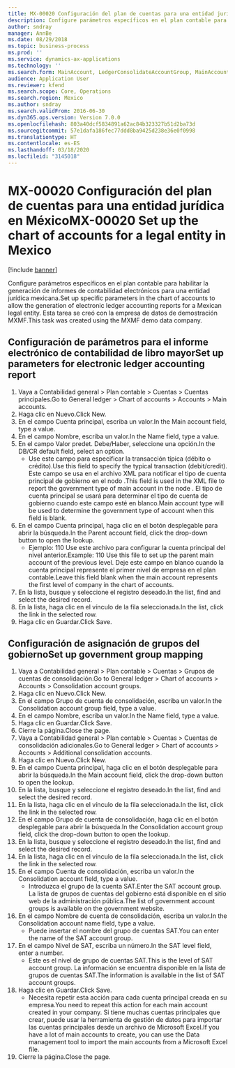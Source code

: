 ```yaml
---
title: MX-00020 Configuración del plan de cuentas para una entidad jurídica en México
description: Configure parámetros específicos en el plan contable para habilitar la generación de informes de contabilidad electrónicos para una entidad jurídica mexicana.
author: sndray
manager: AnnBe
ms.date: 08/29/2018
ms.topic: business-process
ms.prod: ''
ms.service: dynamics-ax-applications
ms.technology: ''
ms.search.form: MainAccount, LedgerConsolidateAccountGroup, MainAccountConsolidateAccount
audience: Application User
ms.reviewer: kfend
ms.search.scope: Core, Operations
ms.search.region: Mexico
ms.author: sndray
ms.search.validFrom: 2016-06-30
ms.dyn365.ops.version: Version 7.0.0
ms.openlocfilehash: 803a40dcf5834891a62ac84b323327b51d2ba73d
ms.sourcegitcommit: 57e1dafa186fec77ddd8ba9425d238e36e0f0998
ms.translationtype: HT
ms.contentlocale: es-ES
ms.lasthandoff: 03/18/2020
ms.locfileid: "3145018"
---
```

# <a name="mx-00020-set-up-the-chart-of-accounts-for-a-legal-entity-in-mexico"></a><span data-ttu-id="25540-103">MX-00020 Configuración del plan de cuentas para una entidad jurídica en México</span><span class="sxs-lookup"><span data-stu-id="25540-103">MX-00020 Set up the chart of accounts for a legal entity in Mexico</span></span>

[!include [banner](../../includes/banner.md)]

<span data-ttu-id="25540-104">Configure parámetros específicos en el plan contable para habilitar la generación de informes de contabilidad electrónicos para una entidad jurídica mexicana.</span><span class="sxs-lookup"><span data-stu-id="25540-104">Set up specific parameters in the chart of accounts to allow the generation of electronic ledger accounting reports for a Mexican legal entity.</span></span> <span data-ttu-id="25540-105">Esta tarea se creó con la empresa de datos de demostración MXMF.</span><span class="sxs-lookup"><span data-stu-id="25540-105">This task was created using the MXMF demo data company.</span></span>


## <a name="set-up-parameters-for-electronic-ledger-accounting-report"></a><span data-ttu-id="25540-106">Configuración de parámetros para el informe electrónico de contabilidad de libro mayor</span><span class="sxs-lookup"><span data-stu-id="25540-106">Set up parameters for electronic ledger accounting report</span></span>
1. <span data-ttu-id="25540-107">Vaya a Contabilidad general > Plan contable > Cuentas > Cuentas principales.</span><span class="sxs-lookup"><span data-stu-id="25540-107">Go to General ledger > Chart of accounts > Accounts > Main accounts.</span></span>
2. <span data-ttu-id="25540-108">Haga clic en Nuevo.</span><span class="sxs-lookup"><span data-stu-id="25540-108">Click New.</span></span>
3. <span data-ttu-id="25540-109">En el campo Cuenta principal, escriba un valor.</span><span class="sxs-lookup"><span data-stu-id="25540-109">In the Main account field, type a value.</span></span>
4. <span data-ttu-id="25540-110">En el campo Nombre, escriba un valor.</span><span class="sxs-lookup"><span data-stu-id="25540-110">In the Name field, type a value.</span></span>
5. <span data-ttu-id="25540-111">En el campo Valor predet. Debe/Haber, seleccione una opción.</span><span class="sxs-lookup"><span data-stu-id="25540-111">In the DB/CR default field, select an option.</span></span>
    * <span data-ttu-id="25540-112">Use este campo para especificar la transacción típica (débito o crédito).</span><span class="sxs-lookup"><span data-stu-id="25540-112">Use this field to specify the typical transaction (debit/credit).</span></span> <span data-ttu-id="25540-113">Este campo se usa en el archivo XML para notificar el tipo de cuenta principal de gobierno en el nodo <Natur>.</span><span class="sxs-lookup"><span data-stu-id="25540-113">This field is used in the XML file to report the government type of main account in the node <Natur>.</span></span>  <span data-ttu-id="25540-114">El tipo de cuenta principal se usará para determinar el tipo de cuenta de gobierno cuando este campo esté en blanco.</span><span class="sxs-lookup"><span data-stu-id="25540-114">Main account type will be used to determine the government type of account when this field is blank.</span></span>  
6. <span data-ttu-id="25540-115">En el campo Cuenta principal, haga clic en el botón desplegable para abrir la búsqueda.</span><span class="sxs-lookup"><span data-stu-id="25540-115">In the Parent account field, click the drop-down button to open the lookup.</span></span>
    * <span data-ttu-id="25540-116">Ejemplo: 110 Use este archivo para configurar la cuenta principal del nivel anterior.</span><span class="sxs-lookup"><span data-stu-id="25540-116">Example: 110  Use this file to set up the parent main account of the previous level.</span></span>     <span data-ttu-id="25540-117">Deje este campo en blanco cuando la cuenta principal represente el primer nivel de empresa en el plan contable.</span><span class="sxs-lookup"><span data-stu-id="25540-117">Leave this field blank when the main account represents the first level of company in the chart of accounts.</span></span>    
7. <span data-ttu-id="25540-118">En la lista, busque y seleccione el registro deseado.</span><span class="sxs-lookup"><span data-stu-id="25540-118">In the list, find and select the desired record.</span></span>
8. <span data-ttu-id="25540-119">En la lista, haga clic en el vínculo de la fila seleccionada.</span><span class="sxs-lookup"><span data-stu-id="25540-119">In the list, click the link in the selected row.</span></span>
9. <span data-ttu-id="25540-120">Haga clic en Guardar.</span><span class="sxs-lookup"><span data-stu-id="25540-120">Click Save.</span></span>

## <a name="set-up-government-group-mapping"></a><span data-ttu-id="25540-121">Configuración de asignación de grupos del gobierno</span><span class="sxs-lookup"><span data-stu-id="25540-121">Set up government group mapping</span></span>
1. <span data-ttu-id="25540-122">Vaya a Contabilidad general > Plan contable > Cuentas > Grupos de cuentas de consolidación.</span><span class="sxs-lookup"><span data-stu-id="25540-122">Go to General ledger > Chart of accounts > Accounts > Consolidation account groups.</span></span>
2. <span data-ttu-id="25540-123">Haga clic en Nuevo.</span><span class="sxs-lookup"><span data-stu-id="25540-123">Click New.</span></span>
3. <span data-ttu-id="25540-124">En el campo Grupo de cuenta de consolidación, escriba un valor.</span><span class="sxs-lookup"><span data-stu-id="25540-124">In the Consolidation account group field, type a value.</span></span>
4. <span data-ttu-id="25540-125">En el campo Nombre, escriba un valor.</span><span class="sxs-lookup"><span data-stu-id="25540-125">In the Name field, type a value.</span></span>
5. <span data-ttu-id="25540-126">Haga clic en Guardar.</span><span class="sxs-lookup"><span data-stu-id="25540-126">Click Save.</span></span>
6. <span data-ttu-id="25540-127">Cierre la página.</span><span class="sxs-lookup"><span data-stu-id="25540-127">Close the page.</span></span>
7. <span data-ttu-id="25540-128">Vaya a Contabilidad general > Plan contable > Cuentas > Cuentas de consolidación adicionales.</span><span class="sxs-lookup"><span data-stu-id="25540-128">Go to General ledger > Chart of accounts > Accounts > Additional consolidation accounts.</span></span>
8. <span data-ttu-id="25540-129">Haga clic en Nuevo.</span><span class="sxs-lookup"><span data-stu-id="25540-129">Click New.</span></span>
9. <span data-ttu-id="25540-130">En el campo Cuenta principal, haga clic en el botón desplegable para abrir la búsqueda.</span><span class="sxs-lookup"><span data-stu-id="25540-130">In the Main account field, click the drop-down button to open the lookup.</span></span>
10. <span data-ttu-id="25540-131">En la lista, busque y seleccione el registro deseado.</span><span class="sxs-lookup"><span data-stu-id="25540-131">In the list, find and select the desired record.</span></span>
11. <span data-ttu-id="25540-132">En la lista, haga clic en el vínculo de la fila seleccionada.</span><span class="sxs-lookup"><span data-stu-id="25540-132">In the list, click the link in the selected row.</span></span>
12. <span data-ttu-id="25540-133">En el campo Grupo de cuenta de consolidación, haga clic en el botón desplegable para abrir la búsqueda.</span><span class="sxs-lookup"><span data-stu-id="25540-133">In the Consolidation account group field, click the drop-down button to open the lookup.</span></span>
13. <span data-ttu-id="25540-134">En la lista, busque y seleccione el registro deseado.</span><span class="sxs-lookup"><span data-stu-id="25540-134">In the list, find and select the desired record.</span></span>
14. <span data-ttu-id="25540-135">En la lista, haga clic en el vínculo de la fila seleccionada.</span><span class="sxs-lookup"><span data-stu-id="25540-135">In the list, click the link in the selected row.</span></span>
15. <span data-ttu-id="25540-136">En el campo Cuenta de consolidación, escriba un valor.</span><span class="sxs-lookup"><span data-stu-id="25540-136">In the Consolidation account field, type a value.</span></span>
    * <span data-ttu-id="25540-137">Introduzca el grupo de la cuenta SAT.</span><span class="sxs-lookup"><span data-stu-id="25540-137">Enter the SAT account group.</span></span> <span data-ttu-id="25540-138">La lista de grupos de cuentas del gobierno está disponible en el sitio web de la administración pública.</span><span class="sxs-lookup"><span data-stu-id="25540-138">The list of government account groups is available on the government website.</span></span>    
16. <span data-ttu-id="25540-139">En el campo Nombre de cuenta de consolidación, escriba un valor.</span><span class="sxs-lookup"><span data-stu-id="25540-139">In the Consolidation account name field, type a value.</span></span>
    * <span data-ttu-id="25540-140">Puede insertar el nombre del grupo de cuentas SAT.</span><span class="sxs-lookup"><span data-stu-id="25540-140">You can enter the name of the SAT account group.</span></span>    
17. <span data-ttu-id="25540-141">En el campo Nivel de SAT, escriba un número.</span><span class="sxs-lookup"><span data-stu-id="25540-141">In the SAT level field, enter a number.</span></span>
    * <span data-ttu-id="25540-142">Este es el nivel de grupo de cuentas SAT.</span><span class="sxs-lookup"><span data-stu-id="25540-142">This is the level of SAT account group.</span></span> <span data-ttu-id="25540-143">La información se encuentra disponible en la lista de grupos de cuentas SAT.</span><span class="sxs-lookup"><span data-stu-id="25540-143">The information is available in the list of SAT account groups.</span></span>  
18. <span data-ttu-id="25540-144">Haga clic en Guardar.</span><span class="sxs-lookup"><span data-stu-id="25540-144">Click Save.</span></span>
    * <span data-ttu-id="25540-145">Necesita repetir esta acción para cada cuenta principal creada en su empresa.</span><span class="sxs-lookup"><span data-stu-id="25540-145">You need to repeat this action for each main account created in your company.</span></span> <span data-ttu-id="25540-146">Si tiene muchas cuentas principales que crear, puede usar la herramienta de gestión de datos para importar las cuentas principales desde un archivo de Microsoft Excel.</span><span class="sxs-lookup"><span data-stu-id="25540-146">If you have a lot of main accounts to create, you can use the Data management tool to import the main accounts from a Microsoft Excel file.</span></span>  
19. <span data-ttu-id="25540-147">Cierre la página.</span><span class="sxs-lookup"><span data-stu-id="25540-147">Close the page.</span></span>

